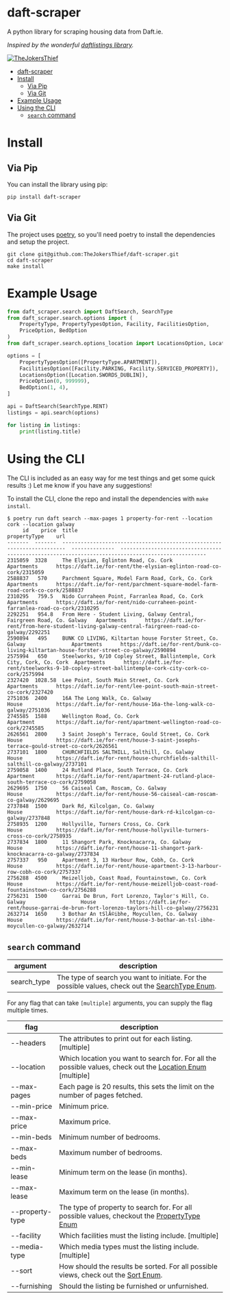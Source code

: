 # daft-scraper

A python library for scraping housing data from Daft.ie.

_Inspired by the wonderful [daftlistings library](https://github.com/AnthonyBloomer/daftlistings)._

[![TheJokersThief](https://circleci.com/gh/TheJokersThief/daft-scraper.svg?style=svg)](<LINK>)

- [daft-scraper](#daft-scraper)
- [Install](#install)
  - [Via Pip](#via-pip)
  - [Via Git](#via-git)
- [Example Usage](#example-usage)
- [Using the CLI](#using-the-cli)
  - [`search` command](#search-command)


# Install

## Via Pip
You can install the library using pip:

```
pip install daft-scraper
```

## Via Git
The project uses [poetry](https://python-poetry.org/), so you'll need poetry to install the dependencies and setup the project.

```
git clone git@github.com:TheJokersThief/daft-scraper.git
cd daft-scraper
make install
```

# Example Usage

```python
from daft_scraper.search import DaftSearch, SearchType
from daft_scraper.search.options import (
    PropertyType, PropertyTypesOption, Facility, FacilitiesOption,
    PriceOption, BedOption
)
from daft_scraper.search.options_location import LocationsOption, Location

options = [
    PropertyTypesOption([PropertyType.APARTMENT]),
    FacilitiesOption([Facility.PARKING, Facility.SERVICED_PROPERTY]),
    LocationsOption([Location.SWORDS_DUBLIN]),
    PriceOption(0, 999999),
    BedOption(1, 4),
]

api = DaftSearch(SearchType.RENT)
listings = api.search(options)

for listing in listings:
    print(listing.title)

```

# Using the CLI

The CLI is included as an easy way for me test things and get some quick results :) Let me know if you have any suggestions!

To install the CLI, clone the repo and install the dependencies with `make install`.

```
$ poetry run daft search --max-pages 1 property-for-rent --location cork --location galway
     id    price  title                                                                    propertyType    url
-------  -------  -----------------------------------------------------------------------  --------------  --------------------------------------------------------------------------------------------------
2315059  3328     The Elysian, Eglinton Road, Co. Cork                                     Apartments      https://daft.ie/for-rent/the-elysian-eglinton-road-co-cork/2315059
2588837   570     Parchment Square, Model Farm Road, Cork, Co. Cork                        Apartments      https://daft.ie/for-rent/parchment-square-model-farm-road-cork-co-cork/2588837
2310295   759.5   Nido Curraheen Point, Farranlea Road, Co. Cork                           Apartments      https://daft.ie/for-rent/nido-curraheen-point-farranlea-road-co-cork/2310295
2292251   954.8   From Here - Student Living, Galway Central, Fairgreen Road, Co. Galway   Apartments      https://daft.ie/for-rent/from-here-student-living-galway-central-fairgreen-road-co-galway/2292251
2590894   495     BUNK CO LIVING, Kiltartan house Forster Street, Co. Galway               Apartments      https://daft.ie/for-rent/bunk-co-living-kiltartan-house-forster-street-co-galway/2590894
2575994   650     Steelworks, 9/10 Copley Street, Ballintemple, Cork City, Cork, Co. Cork  Apartments      https://daft.ie/for-rent/steelworks-9-10-copley-street-ballintemple-cork-city-cork-co-cork/2575994
2327420  1028.58  Lee Point, South Main Street, Co. Cork                                   Apartments      https://daft.ie/for-rent/lee-point-south-main-street-co-cork/2327420
2751036  2400     16A The Long Walk, Co. Galway                                            House           https://daft.ie/for-rent/house-16a-the-long-walk-co-galway/2751036
2745585  1588     Wellington Road, Co. Cork                                                Apartment       https://daft.ie/for-rent/apartment-wellington-road-co-cork/2745585
2626561  2800     3 Saint Joseph's Terrace, Gould Street, Co. Cork                         House           https://daft.ie/for-rent/house-3-saint-josephs-terrace-gould-street-co-cork/2626561
2737101  1800     CHURCHFIELDS SALTHILL, Salthill, Co. Galway                              House           https://daft.ie/for-rent/house-churchfields-salthill-salthill-co-galway/2737101
2759058  1400     24 Rutland Place, South Terrace, Co. Cork                                Apartment       https://daft.ie/for-rent/apartment-24-rutland-place-south-terrace-co-cork/2759058
2629695  1750     56 Caiseal Cam, Roscam, Co. Galway                                       House           https://daft.ie/for-rent/house-56-caiseal-cam-roscam-co-galway/2629695
2737848  1500     Dark Rd, Kilcolgan, Co. Galway                                           House           https://daft.ie/for-rent/house-dark-rd-kilcolgan-co-galway/2737848
2758935  1200     Hollyville, Turners Cross, Co. Cork                                      House           https://daft.ie/for-rent/house-hollyville-turners-cross-co-cork/2758935
2737834  1800     11 Shangort Park, Knocknacarra, Co. Galway                               House           https://daft.ie/for-rent/house-11-shangort-park-knocknacarra-co-galway/2737834
2757337   950     Apartment 3, 13 Harbour Row, Cobh, Co. Cork                              House           https://daft.ie/for-rent/house-apartment-3-13-harbour-row-cobh-co-cork/2757337
2756288  4500     Meizelljob, Coast Road, Fountainstown, Co. Cork                          House           https://daft.ie/for-rent/house-meizelljob-coast-road-fountainstown-co-cork/2756288
2756231  1500     Garrai De Brun, Fort Lorenzo, Taylor's Hill, Co. Galway                  House           https://daft.ie/for-rent/house-garrai-de-brun-fort-lorenzo-taylors-hill-co-galway/2756231
2632714  1650     3 Bothar An tSlÃ©ibhe, Moycullen, Co. Galway                             House           https://daft.ie/for-rent/house-3-bothar-an-tsl-ibhe-moycullen-co-galway/2632714
```

## `search` command

| argument  | description |
|---|---|
| search_type | The type of search you want to initiate. For the possible values, check out the [SearchType Enum](daft_scraper/search/__init__.py). |

For any flag that can take `[multiple]` arguments, you can supply the flag multiple times.

| flag  | description |
|---|---|
| --headers | The attributes to print out for each listing. [multiple] |
| --location | Which location you want to search for. For all the possible values, check out the [Location Enum](daft_scraper/search/options_location.py) [multiple] |
| --max-pages | Each page is 20 results, this sets the limit on the number of pages fetched. |
| --min-price | Minimum price. |
| --max-price | Maximum price. |
| --min-beds | Minimum number of bedrooms. |
| --max-beds | Maximum number of bedrooms. |
| --min-lease | Minimum term on the lease (in months). |
| --max-lease | Maximum term on the lease (in months). |
| --property-type | The type of property to search for. For all possible values, checkout the [PropertyType Enum](/daft_scraper/search/options.py) |
| --facility | Which facilities must the listing include. [multiple] |
| --media-type | Which media types must the listing include. [multiple] |
| --sort | How should the results be sorted. For all possible views, check out the [Sort Enum](daft_scraper/search/options). |
| --furnishing | Should the listing be furnished or unfurnished. |
